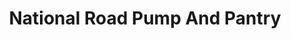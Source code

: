 ---
title: "National Road Pump And Pantry"
url: /zanesville/national-road-pump-and-pantry/
shop: Lebensmittel
---
